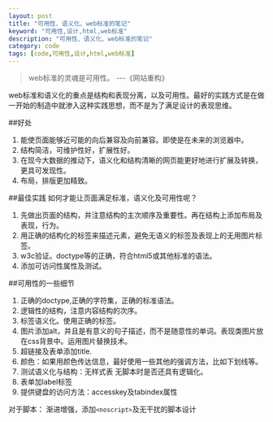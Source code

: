 ```yaml
---
layout: post
title: "可用性、语义化、web标准的笔记"
keyword: "可用性,设计,html,web标准"
description: "可用性、语义化、web标准的笔记"
category: code
tags: [code,可用性,设计,html,web标准]
---
```


>web标准的灵魂是可用性。 ---《网站重构》

web标准和语义化的重点是结构和表现分离，以及可用性。最好的实践方式是在做一开始的制造中就渗入这种实践思想，而不是为了满足设计的表现思维。

##好处

1. 能使页面能够近可能的向后兼容及向前兼容。即使是在未来的浏览器中。
2. 结构简洁，可维护性好，扩展性好。
3. 在现今大数据的推动下，语义化和结构清晰的网页能更好地进行扩展及转换，更具可发现性。
4. 布局，排版更加精致。

##最佳实践
如何才能让页面满足标准，语义化及可用性呢？

1. 先做出页面的结构，并注意结构的主次顺序及重要性。再在结构上添加布局及表现，行为。
2. 用正确的结构化的标签来描述元素，避免无语义的标签及表现上的无用图片标签。
3. w3c验证。doctype等的正确，符合html5或其他标准的语法。
4. 添加可访问性属性及测试。

##可用性的一些细节

1. 正确的doctype,正确的字符集，正确的标准语法。
2. 逻辑性的结构，注意内容结构的次序。
3. 标签语义化。使用正确的标签。
4. 图片添加alt，并且是有意义的句子描述，而不是随意性的单词。表现类图片放在css背景中。运用图片替换技术。
5. 超链接及表单添加title.
6. 颜色：如果用颜色传达信息，最好使用一些其他的强调方法，比如下划线等。
7. 测试语义化与结构：无样式表 无脚本时是否还具有逻辑化。
8. 表单加label标签
9. 提供键盘的访问方法：accesskey及tabindex属性

对于脚本：
渐进增强，添加`<noscript>`及无干扰的脚本设计